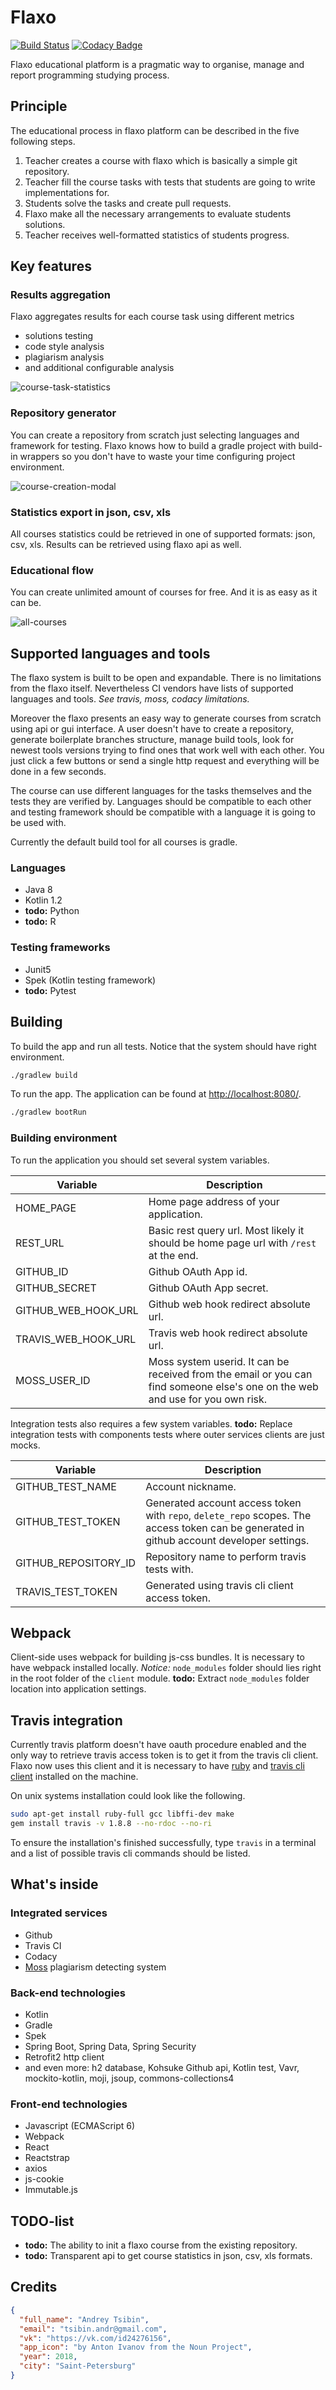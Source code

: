# Flaxo
[![Build Status](https://travis-ci.org/tcibinan/flaxo.svg?branch=dev)](https://travis-ci.org/tcibinan/flaxo)
[![Codacy Badge](https://api.codacy.com/project/badge/Grade/5b599e5082814d26b34c778670c9985c)](https://www.codacy.com/app/NameOfTheLaw/flaxo?utm_source=github.com&amp;utm_medium=referral&amp;utm_content=tcibinan/flaxo&amp;utm_campaign=Badge_Grade)

Flaxo educational platform is a pragmatic way to organise, manage and report programming studying process.

## Principle

The educational process in flaxo platform can be described in the five following steps.

1. Teacher creates a course with flaxo which is basically a simple git repository.
2. Teacher fill the course tasks with tests that students are going to write implementations for.
3. Students solve the tasks and create pull requests.
4. Flaxo make all the necessary arrangements to evaluate students solutions.
5. Teacher receives well-formatted statistics of students progress.

## Key features


### Results aggregation

Flaxo aggregates results for each course task using different metrics 

- solutions testing
- code style analysis
- plagiarism analysis
- and additional configurable analysis

![course-task-statistics](screenshots/course-task.png?raw=true)


### Repository generator

You can create a repository from scratch just selecting languages and framework for testing.
Flaxo knows how to build a gradle project with build-in wrappers so you don't have to waste 
your time configuring project environment.

![course-creation-modal](screenshots/course-creation-modal.png?raw=true)


### Statistics export in json, csv, xls

All courses statistics could be retrieved in one of supported formats: json, csv, xls. 
Results can be retrieved using flaxo api as well.


### Educational flow

You can create unlimited amount of courses for free. And it is as easy as it can be.

![all-courses](screenshots/all-courses.png?raw=true)


## Supported languages and tools

The flaxo system is built to be open and expandable. There is no limitations from the flaxo itself. 
Nevertheless CI vendors have lists of supported languages and tools. _See travis, moss, codacy limitations._

Moreover the flaxo presents an easy way to generate courses from scratch using api or gui interface.
A user doesn't have to create a repository, generate boilerplate branches structure, 
manage build tools, look for newest tools versions trying to find ones that work well with each other.
You just click a few buttons or send a single http request and everything will be done in a few seconds.

The course can use different languages for the tasks themselves and the tests they are verified by. 
Languages should be compatible to each other and testing framework should be compatible with a language 
it is going to be used with.

Currently the default build tool for all courses is gradle.

### Languages

- Java 8
- Kotlin 1.2
- **todo:** Python
- **todo:** R

### Testing frameworks

- Junit5
- Spek (Kotlin testing framework)
- **todo:** Pytest

## Building

To build the app and run all tests. Notice that the system should have right environment.

```bash
./gradlew build
```

To run the app. The application can be found at [http://localhost:8080/](http://localhost:8080/).

```bash
./gradlew bootRun
```

### Building environment

To run the application you should set several system variables.

| Variable | Description |
|---|---|
| HOME_PAGE | Home page address of your application. |
| REST_URL | Basic rest query url. Most likely it should be home page url with `/rest` at the end. |
| GITHUB_ID | Github OAuth App id. |
| GITHUB_SECRET | Github OAuth App secret. |
| GITHUB_WEB_HOOK_URL | Github web hook redirect absolute url. |
| TRAVIS_WEB_HOOK_URL | Travis web hook redirect absolute url. |
| MOSS_USER_ID | Moss system userid. It can be received from the email or you can find someone else's one on the web and use for you own risk. |

Integration tests also requires a few system variables. **todo:** Replace integration tests
with components tests where outer services clients are just mocks.

| Variable | Description |
|---|---|
| GITHUB_TEST_NAME | Account nickname. |
| GITHUB_TEST_TOKEN | Generated account access token with `repo`, `delete_repo` scopes. The access token can be generated in github account developer settings. |
| GITHUB_REPOSITORY_ID | Repository name to perform travis tests with. |
| TRAVIS_TEST_TOKEN | Generated using travis cli client access token. |

## Webpack

Client-side uses webpack for building js-css bundles. It is necessary to have webpack installed locally.
*Notice:* `node_modules` folder should lies right in the root folder of the `client` module. 
**todo:** Extract `node_modules` folder location into application settings.

## Travis integration

Currently travis platform doesn't have oauth procedure enabled 
and the only way to retrieve travis access token is to get it from the travis cli client. 
Flaxo now uses this client and it is necessary to have [ruby](https://www.ruby-lang.org/en/documentation/installation/) 
and [travis cli client](https://github.com/travis-ci/travis.rb#installation) installed on the machine.

On unix systems installation could look like the following.
```bash
sudo apt-get install ruby-full gcc libffi-dev make
gem install travis -v 1.8.8 --no-rdoc --no-ri
```

To ensure the installation's finished successfully, type `travis` in a terminal 
and a list of possible travis cli commands should be listed.

## What's inside

### Integrated services

- Github
- Travis CI
- Codacy
- [Moss](https://theory.stanford.edu/~aiken/moss/) plagiarism detecting system

### Back-end technologies

- Kotlin
- Gradle
- Spek
- Spring Boot, Spring Data, Spring Security
- Retrofit2 http client
- and even more: h2 database, Kohsuke Github api, Kotlin test, Vavr, mockito-kotlin, moji, jsoup, commons-collections4

### Front-end technologies

- Javascript (ECMAScript 6)
- Webpack
- React
- Reactstrap
- axios
- js-cookie
- Immutable.js

## TODO-list

- **todo:** The ability to init a flaxo course from the existing repository.
- **todo:** Transparent api to get course statistics in json, csv, xls formats.

## Credits

```json
{ 
  "full_name": "Andrey Tsibin",
  "email": "tsibin.andr@gmail.com",
  "vk": "https://vk.com/id24276156",
  "app_icon": "by Anton Ivanov from the Noun Project",
  "year": 2018,
  "city": "Saint-Petersburg"
}
```